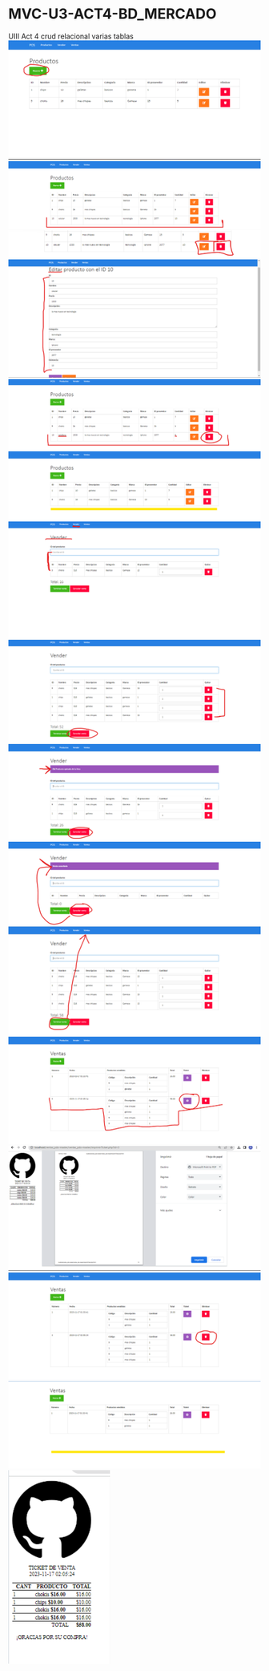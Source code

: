 # MVC-U3-ACT4-BD_MERCADO
UIII Act 4 crud relacional varias tablas
![](https://github.com/GuerreroA128/MVC-U3-ACT4-BD_MERCADO/blob/main/img/img1.png)
![](https://github.com/GuerreroA128/MVC-U3-ACT4-BD_MERCADO/blob/main/img/img2.png)
![](https://github.com/GuerreroA128/MVC-U3-ACT4-BD_MERCADO/blob/main/img/img3.png)
![](https://github.com/GuerreroA128/MVC-U3-ACT4-BD_MERCADO/blob/main/img/img4.png)
![](https://github.com/GuerreroA128/MVC-U3-ACT4-BD_MERCADO/blob/main/img/img5.png)
![](https://github.com/GuerreroA128/MVC-U3-ACT4-BD_MERCADO/blob/main/img/img6.png)
![](https://github.com/GuerreroA128/MVC-U3-ACT4-BD_MERCADO/blob/maim/img/img7.png)
![](https://github.com/GuerreroA128/MVC-U3-ACT4-BD_MERCADO/blob/main/img/img8.png)
![](https://github.com/GuerreroA128/MVC-U3-ACT4-BD_MERCADO/blob/main/img/img9.png)
![](https://github.com/GuerreroA128/MVC-U3-ACT4-BD_MERCADO/blob/main/img/img10.png)
![](https://github.com/GuerreroA128/MVC-U3-ACT4-BD_MERCADO/blob/main/img/img11.png)
![](https://github.com/GuerreroA128/MVC-U3-ACT4-BD_MERCADO/blob/main/img/img12.png)
![](https://github.com/GuerreroA128/MVC-U3-ACT4-BD_MERCADO/blob/main/img/img13.png)
![](https://github.com/GuerreroA128/MVC-U3-ACT4-BD_MERCADO/blob/main/img/img14.png)
![](https://github.com/GuerreroA128/MVC-U3-ACT4-BD_MERCADO/blob/main/img/img15.png)
![](https://github.com/GuerreroA128/MVC-U3-ACT4-BD_MERCADO/blob/main/img/img16.png)
